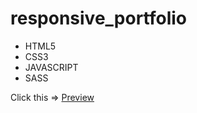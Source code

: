 # responsive_portfolio

- HTML5 
- CSS3 
- JAVASCRIPT
- SASS

Click this => [Preview](https://chsaqib.github.io/responsive_portfolio/)
